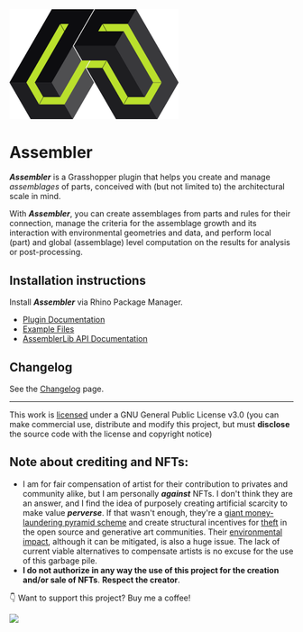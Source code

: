 <img src='https://raw.githubusercontent.com/Co-de-iT/Assembler/main/images/logo.png' alt="Assembler logo" width="300"/>

# Assembler
***Assembler*** is a Grasshopper plugin that helps you create and manage *assemblages* of parts, conceived with (but not limited to) the architectural scale in mind.

With ***Assembler***, you can create assemblages from parts and rules for their connection, manage the criteria for the assemblage growth and its interaction with environmental geometries and data, and perform local (part) and global (assemblage) level computation on the results for analysis or post-processing.

## Installation instructions
Install ***Assembler*** via Rhino Package Manager.


- [Plugin Documentation](https://ale2x72.notion.site/Assembler-Documentation-aa694addf78a4263bd1d066ff8019dbb)
- [Example Files](https://drive.google.com/file/d/1dKpeKsSR5snZpCmZjxtzpxq8BjWJwkJo/view?usp=share_link)
- [AssemblerLib API Documentation](https://drive.google.com/file/d/1Rp4u6f3wbaAjA0NpPUaTN9uMPxcAq5ZE/view?usp=share_link)

## Changelog
See the [Changelog](/CHANGELOG/Changelog.md) page.

---

This work is [licensed](LICENSE) under a GNU General Public License v3.0 (you can make commercial use, distribute and modify this project, but must **disclose** the source code with the license and copyright notice)

## Note about crediting and NFTs:

- I am for fair compensation of artist for their contribution to privates and community alike, but I am personally ***against*** NFTs. I don't think they are an answer, and I find the idea of purposely creating artificial scarcity to make value ***perverse***. If that wasn't enough, they're a [giant money-laundering pyramid scheme](https://twitter.com/smdiehl/status/1445795667826208770) and create structural incentives for [theft](https://twitter.com/NFTtheft) in the open source and generative art communities. Their [environmental impact](https://earth.org/nfts-environmental-impact/), although it can be mitigated, is also a huge issue. The lack of current viable alternatives to compensate artists is no excuse for the use of this garbage pile.
- **I do not authorize in any way the use of this project for the creation and/or sale of NFTs**. **Respect the creator**.

:point_down: Want to support this project? Buy me a coffee!

<a href="https://ko-fi.com/J3J6D2TVL"><img src="https://storage.ko-fi.com/cdn/brandasset/v2/kofi_symbol.png" width="50">